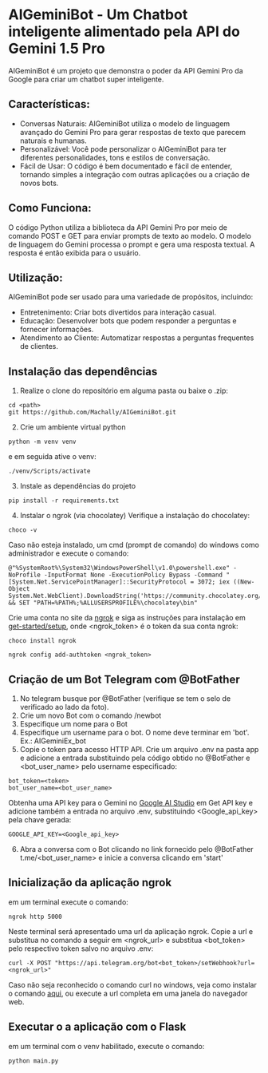 # AIGeminiBot - Um Chatbot inteligente alimentado pela API do Gemini 1.5 Pro
AIGeminiBot é um projeto que demonstra o poder da API Gemini Pro da Google para criar um chatbot super inteligente.

## Características:
 - Conversas Naturais: AIGeminiBot utiliza o modelo de linguagem avançado do Gemini Pro para gerar respostas de texto que parecem naturais e humanas.
 - Personalizável: Você pode personalizar o AIGeminiBot para ter diferentes personalidades, tons e estilos de conversação.
 - Fácil de Usar: O código é bem documentado e fácil de entender, tornando simples a integração com outras aplicações ou a criação de novos bots.

## Como Funciona:
O código Python utiliza a biblioteca da API Gemini Pro por meio de comando POST e GET para enviar prompts de texto ao modelo. O modelo de linguagem do Gemini processa o prompt e gera uma resposta textual.
A resposta é então exibida para o usuário.

## Utilização:
AIGeminiBot pode ser usado para uma variedade de propósitos, incluindo:
- Entretenimento: Criar bots divertidos para interação casual.
- Educação: Desenvolver bots que podem responder a perguntas e fornecer informações.
- Atendimento ao Cliente: Automatizar respostas a perguntas frequentes de clientes.

## Instalação das dependências

1. Realize o clone do repositório em alguma pasta <path> ou baixe o .zip:
```shell
cd <path>
git https://github.com/Machally/AIGeminiBot.git
```

2. Crie um ambiente virtual python 
```shell
python -m venv venv
```
e em seguida ative o venv:
```shell
./venv/Scripts/activate
```
3. Instale as dependências do projeto
```shell
pip install -r requirements.txt
```

4. Instalar o ngrok (via chocolatey)
Verifique a instalação do chocolatey:
```shell
choco -v
```
Caso não esteja instalado, um cmd (prompt de comando) do windows como administrador e execute o comando:
```shell
@"%SystemRoot%\System32\WindowsPowerShell\v1.0\powershell.exe" -NoProfile -InputFormat None -ExecutionPolicy Bypass -Command "[System.Net.ServicePointManager]::SecurityProtocol = 3072; iex ((New-Object System.Net.WebClient).DownloadString('https://community.chocolatey.org/install.ps1'))" && SET "PATH=%PATH%;%ALLUSERSPROFILE%\chocolatey\bin"
```

Crie uma conta no site da [ngrok](https://ngrok.com/) e siga as instruções para instalação em [get-started/setup](https://dashboard.ngrok.com/get-started/setup/windows), onde <ngrok_token> é o token da sua conta ngrok:

```shell
choco install ngrok
```
```shell
ngrok config add-authtoken <ngrok_token>
```
## Criação de um Bot Telegram com @BotFather

1. No telegram busque por @BotFather (verifique se tem o selo de verificado ao lado da foto). 
2. Crie um novo Bot com o comando /newbot
3. Especifique um nome para o Bot
4. Especifique um username para o bot. O nome deve terminar em 'bot'. Ex.: AIGeminiEx_bot
5. Copie o token para acesso HTTP API. Crie um arquivo .env na pasta app e adicione a entrada substituindo <token> pela código obtido no @BotFather e <bot_user_name> pelo username especificado:

```shell
bot_token=<token>
bot_user_name=<bot_user_name>
```
Obtenha uma API key para o Gemini no [Google AI Studio](https://aistudio.google.com/) em Get API key e adicione também a entrada no arquivo .env, substituindo <Google_api_key> pela chave gerada:

```shell
GOOGLE_API_KEY=<Google_api_key>
```
6. Abra a conversa com o Bot clicando no link fornecido pelo @BotFather t.me/<bot_user_name> e inicie a conversa clicando em 'start'

## Inicialização da aplicação ngrok 
em um terminal execute o comando:
```shell
ngrok http 5000
```
Neste terminal será apresentado uma url da aplicação ngrok. Copie a url e substitua no comando a seguir em <ngrok_url> e substitua <bot_token> pelo respectivo token salvo no arquivo .env:
```shell
curl -X POST "https://api.telegram.org/bot<bot_token>/setWebhook?url=<ngrok_url>"
```
Caso não seja reconhecido o comando curl no windows, veja como instalar o comando [aqui](https://ramonduraes.net/2021/04/25/como-instalar-o-curl/), ou execute a url completa em uma janela do navegador web.

## Executar o a aplicação com o Flask
em um terminal com o venv habilitado, execute o comando:

```shell
python main.py
```

